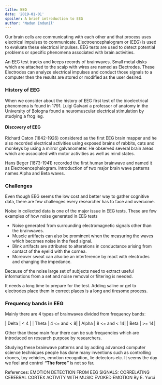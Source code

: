 ```yaml
---
title: EEG
date: '2019-01-01'
spoiler: A brief introduction to EEG
author: 'Nadun Indunil'
---
```


Our brain cells are communicating with each other and that process uses electrical impulses to communicate. Electroencephalogram or (EEG) is used to evaluate these electrical impulses. EEG tests are used to detect potential problems or specific phenomena associated with brain activities.

An EEG test tracks and keeps records of brainwaves. Small metal disks which are attached to the scalp with wires are named as Electrodes. These Electrodes can analyze electrical impulses and conduct those signals to a computer then the results are stored or modified as the user desired.

### History of EEG

When we consider about the history of EEG first test of the bioelectrical phenomena is found in 1791. Luigi Galvani a professor of anatomy in the University of Bologna found a neuromuscular electrical stimulation by studying a frog leg.

#### Discovery of EEG

Richard Caton (1842-1926) considered as the first EEG brain mapper and he also recorded electrical activities using exposed brains of rabbits, cats and monkeys by using a mirror galvanometer. He observed several brain areas which are associated with motor activities as well as mind states.

Hans Beger (1873-1941) recorded the first human brainwave and named it as Electroencephalogram. Introduction of two major brain wave patterns names Alpha and Beta waves.

### Challenges

Even though EEG seems the low cost and better way to gather cognitive data, there are few challenges every researcher has to face and overcome.

Noise in collected data is one of the major issue in EEG tests. These are few examples of how noise generated in EEG tests

- Noise generated from surrounding electromagnetic signals other than the brainwaves.
- Muscle artifacts can also be prominent when the measuring the waves which becomes noise in the feed signal.
- Blink artifacts are attributed to alterations in conductance arising from contact of the eyelid with the cornea.
- Moreover sweat can also be an interference by react with electrodes and changing the impedance.

Because of the noise large set of subjects need to extract useful informations from a set and noise removal or filtering is needed.

It needs a long time to prepare for the test. Adding saline or gel to electrodes place them in correct places is a long and tiresome process.

### Frequency bands in EEG

Mainly there are 4 types of brainwaves divided from frequency bands:

| Delta |      < 4 |
| Theta |   4 <= and < 8|
| Alpha |    8 <= and < 14|
| Beta  |     >= 14|

Other than these main four there can be sub frequencies which are introduced on research purpose by researchers.

Studying these brainwave patterns and by adding advanced computer science techniques people has done many inventions such as controlling drones, toy vehicles, emotion recognition, lie detectors etc. It seems the day we feel and control **“The force”** is not so far.

References:
EMOTION DETECTION FROM EEG SIGNALS:
CORRELATING CEREBRAL CORTEX ACTIVITY WITH MUSIC EVOKED EMOTION
By E. Yurci